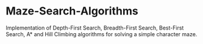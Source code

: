 # Maze-Search-Algorithms
Implementation of Depth-First Search, Breadth-First Search, Best-First Search, A* and Hill Climbing algorithms for solving a simple character maze.
